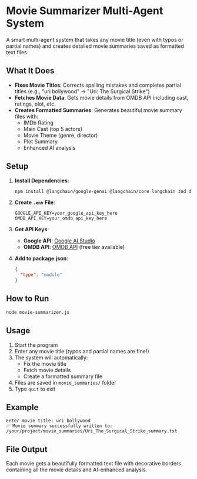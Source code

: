 # Movie Summarizer Multi-Agent System

A smart multi-agent system that takes any movie title (even with typos or partial names) and creates detailed movie summaries saved as formatted text files.

## What It Does

- **Fixes Movie Titles**: Corrects spelling mistakes and completes partial titles (e.g., "uri bollywood" → "Uri: The Surgical Strike")
- **Fetches Movie Data**: Gets movie details from OMDB API including cast, ratings, plot, etc.
- **Creates Formatted Summaries**: Generates beautiful movie summary files with:
  - IMDb Rating
  - Main Cast (top 5 actors)
  - Movie Theme (genre, director)
  - Plot Summary
  - Enhanced AI analysis

## Setup

1. **Install Dependencies**:
   ```bash
   npm install @langchain/google-genai @langchain/core langchain zod dotenv
   ```

2. **Create `.env` File**:
   ```
   GOOGLE_API_KEY=your_google_api_key_here
   OMDB_API_KEY=your_omdb_api_key_here
   ```

3. **Get API Keys**:
   - **Google API**: [Google AI Studio](https://makersuite.google.com/app/apikey)
   - **OMDB API**: [OMDB API](http://www.omdbapi.com/apikey.aspx) (free tier available)

4. **Add to package.json**:
   ```json
   {
     "type": "module"
   }
   ```

## How to Run

```bash
node movie-summarizer.js
```

## Usage

1. Start the program
2. Enter any movie title (typos and partial names are fine!)
3. The system will automatically:
   - Fix the movie title
   - Fetch movie details
   - Create a formatted summary file
4. Files are saved in `movie_summaries/` folder
5. Type `quit` to exit

## Example

```
Enter movie title: uri bollywood
✅ Movie summary successfully written to: /your/project/movie_summaries/Uri_The_Surgical_Strike_summary.txt
```

## File Output

Each movie gets a beautifully formatted text file with decorative borders containing all the movie details and AI-enhanced analysis.